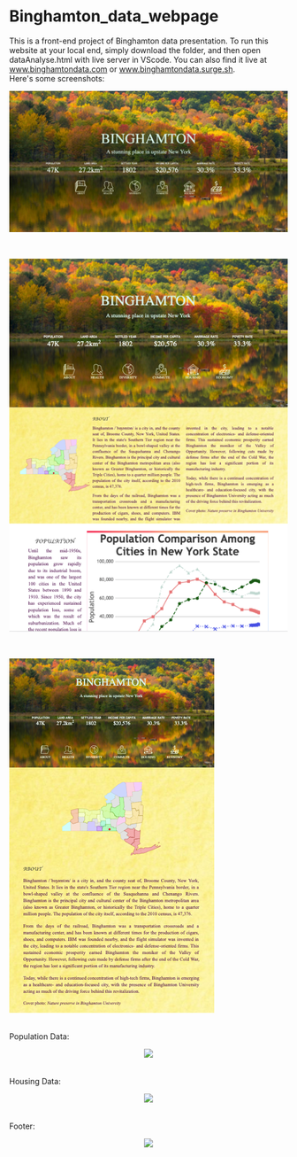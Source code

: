 # Binghamton_data_webpage
This is a front-end project of Binghamton data presentation. To run this website at your local end, simply download the folder, and then open dataAnalyse.html with live server in VScode. You can also find it live at www.binghamtondata.com or www.binghamtondata.surge.sh.
<br>
Here's some screenshots:
<br>
<p align="center>Home Page at laptops</p>
<br>
<p align="center"><img src="https://github.com/rushuifang/Binghamton_data_webpage/blob/master/Bing_data/pictures/screenshot_laptop.png"> </P>
<br>
<p align="center>Home Page at iPads</p>
<br>
<p align="center"><img src="https://github.com/rushuifang/Binghamton_data_webpage/blob/master/Bing_data/pictures/screenshot_ipad.png"> </P>
<br>
<p align="center>Home Page at iPhone6/7/8</p>
<br>
<p align="center"><img src="https://github.com/rushuifang/Binghamton_data_webpage/blob/master/Bing_data/pictures/screenshot_iphone6:7:8.png"> </P>
<br>
Population Data:
<br>
<p align="center"><img src="https://github.com/rushuifang/Binghamton_data_webpage/blob/master/Bing_data/pictures/web_screenshot2"> </P>
<br>
Housing Data:
<br>
<p align="center"><img src="https://github.com/rushuifang/Binghamton_data_webpage/blob/master/Bing_data/pictures/web_screenshot3"> </P>
<br>
Footer:
<br>
<p align="center"><img src="https://github.com/rushuifang/Binghamton_data_webpage/blob/master/Bing_data/pictures/web_screenshot4"> </P>
